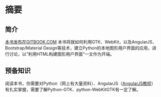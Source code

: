 # 摘要

## 简介

[本书发布在GITBOOK.COM](https://gnu4cn.gitbooks.io/python-gtk-webkit-guis-howto/content/)
本书将就如何利用GTK、WebKit，以及AngularJS、Bootstrap/Material Design等技术，建立Python的本地图形用户界面的应用，进行讨论，以“利用HTML构建图形用户界面”一文作为开端。

## 预备知识

阅读本书，你需要对Python（网上有大量资料）、AngularJS（[AngularJS教程](https://github.com/gnu4cn/angularJS)）有扎实掌握，需要了解Python-GTK、python-WebKitGTK有一定了解。
